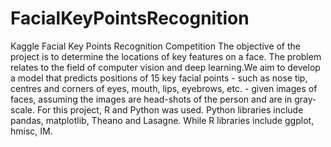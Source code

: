 # FacialKeyPointsRecognition
Kaggle Facial Key Points Recognition Competition 
The objective of the project is to determine the locations of key features on a face. 
The problem relates to the field of computer vision and deep learning.We aim to develop a model that predicts positions of 
15 key facial points - such as nose tip, centres and corners of eyes, mouth, lips, eyebrows, etc. - given images of faces,
assuming the images are head-shots of the person and are in gray-scale. 
For this project, R and Python was used. Python libraries include pandas, matplotlib, Theano and Lasagne.
While R libraries include ggplot, hmisc, IM.
